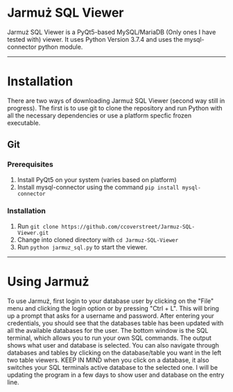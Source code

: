 # Jarmuż SQL Viewer


Jarmuż SQL Viewer is a PyQt5-based MySQL/MariaDB (Only ones I have tested with) viewer. It uses Python Version 3.7.4 and uses the mysql-connector python module. 


___
# Installation

There are two ways of downloading Jarmuż SQL Viewer (second way still in progress). The first is to use git to clone the repository and run Python with all the necessary dependencies or use a platform specfic frozen executable. 

## Git

### Prerequisites
1. Install PyQt5 on your system (varies based on platform)
2. Install mysql-connector using the command `pip install mysql-connector`

### Installation

1. Run `git clone https://github.com/ccoverstreet/Jarmuz-SQL-Viewer.git`
2. Change into cloned directory with `cd Jarmuz-SQL-Viewer`
3. Run `python jarmuz_sql.py` to start the viewer.


___
# Using Jarmuż

To use Jarmuż, first login to your database user by clicking on the "File" menu and clicking the login option or by pressing "Ctrl + L". This will bring up a prompt that asks for a username and password. After entering your credentials, you should see that the databases table has been updated with all the available databases for the user. The bottom window is the SQL terminal, which allows you to run your own SQL commands. The output shows what user and database is selected. You can also navigate through databases and tables by clicking on the database/table you want in the left two table viewers. KEEP IN MIND when you click on a database, it also switches your SQL terminals active database to the selected one. I will be updating the program in a few days to show user and database on the entry line.
